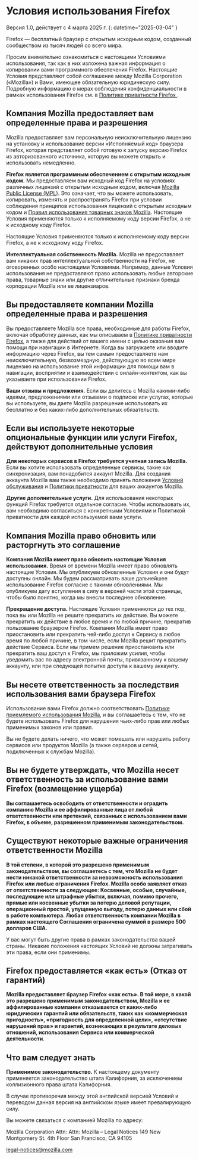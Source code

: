 # Условия использования Firefox

Версия 1.0, действует с 4 марта 2025 г.
{: datetime="2025-03-04" }

Firefox — бесплатный браузер с открытым исходным кодом, созданный сообществом из тысяч людей со всего мира.

Просим внимательно ознакомиться с настоящими Условиями использования, так как в них изложена важная информация о копировании вами программного обеспечения Firefox. Настоящие Условия представляют собой соглашение между Mozilla Corporation («Mozilla») и Вами, имеющее обязательную юридическую силу. Подробную информацию о мерах соблюдения конфиденциальности в рамках использования Firefox см. в [Политике приватности Firefox ](https://www.mozilla.org/privacy/firefox/).

## Компания Mozilla предоставляет вам определенные права и разрешения

Mozilla предоставляет вам персональную неисключительную лицензию на установку и использование версии «Исполняемый код» браузера Firefox, которая представляет собой готовую к запуску версию Firefox из авторизованного источника, которую вы можете открыть и использовать немедленно.

**Firefox является программным обеспечением с открытым исходным кодом.** Мы предоставляем вам исходный код Firefox на условиях различных лицензий с открытым исходным кодом, включая [Mozilla Public License (MPL)](https://www.mozilla.org/MPL/). Это означает, что вы можете использовать, копировать, изменять и распространять Firefox при условии соблюдения принципов использования лицензий с открытым исходным кодом и [Правил использования товарных знаков Mozilla](https://www.mozilla.org/foundation/trademarks/policy/). Настоящие Условия применяются только к исполняемому коду версии Firefox, а не к исходному коду Firefox.

Настоящие Условия применяются только к исполняемому коду версии Firefox, а не к исходному коду Firefox.

**Интеллектуальная собственность Mozilla.** Mozilla не предоставляет вам никаких прав интеллектуальной собственности на Firefox, не оговоренных особо настоящими Условиями. Например, данные Условия использования не предоставляют право использовать любые авторские права, товарные знаки или другие отличительные признаки бренда корпорации Mozilla или ее лицензиаров.

## Вы предоставляете компании Mozilla определенные права и разрешения

Вы предоставляете Mozilla все права, необходимые для работы Firefox, включая обработку данных, как мы описываем в [Политике приватности Firefox](https://www.mozilla.org/privacy/firefox/), а также для действий от вашего имени с целью оказания вам помощи при навигации в Интернете. Когда вы загружаете или вводите информацию через Firefox, вы тем самым предоставляете нам неисключительную, безвозмездную, действующую во всем мире лицензию на использование этой информации для помощи вам в навигации, восприятии и взаимодействии с онлайн-контентом, как вы указываете при использовании Firefox.

**Ваши отзывы и предложения.** Если вы делитесь с Mozilla какими-либо идеями, предложениями или отзывами о подписке или услугах, которые вы используете, вы даете Mozilla разрешение использовать их бесплатно и без каких-либо дополнительных обязательств.

## Если вы используете некоторые опциональные функции или услуги Firefox, действуют дополнительные условия

**Для некоторых сервисов в Firefox требуется учетная запись Mozilla.** Если вы хотите использовать определенные сервисы, такие как синхронизация, вам понадобится аккаунт Mozilla. Для создания аккаунта Mozilla вам также необходимо принять положения [Условий обслуживания](https://www.mozilla.org/about/legal/terms/services/) и [Политики приватности](https://www.mozilla.org/privacy/mozilla-accounts/) для ваших аккаунтов Mozilla.

**Другие дополнительные услуги.** Для использования некоторых функций Firefox требуется отдельное согласие. Чтобы использовать их, вам необходимо согласиться с конкретными Условиями и Политикой приватности для каждой используемой вами услуги.

## Компания Mozilla право обновить или расторгнуть это соглашение

**Компания Mozilla имеет право обновить настоящие Условия использования.** Время от времени Mozilla имеет право обновлять настоящие Условия. Мы опубликуем обновленные Условия и они будут доступны онлайн. Мы будем рассматривать ваше дальнейшее использование Firefox согласие с такими обновлениями. Мы опубликуем дату вступления в силу в верхней части этой страницы, чтобы было понятно, когда мы внесли последнее обновление.

**Прекращение доступа.** Настоящие Условия применяются до тех пор, пока вы или Mozilla не решите прекратить их действие. Вы можете прекратить их действие в любое время и по любой причине, прекратив пользование браузером Firefox. Компания Mozilla имеет право приостановить или прекратить чей-либо доступ к Сервису в любое время по любой причине, в том числе, если Mozilla решит прекратить действие Сервиса. Если мы примем решение приостановить или прекратить ваш доступ к Firefox, мы приложим усилия, чтобы уведомить вас по адресу электронной почты, привязанному к вашему аккаунту, или при следующей попытке доступа к вашему аккаунту.

## Вы несете ответственность за последствия использования вами браузера Firefox

Использование вами Firefox должно соответствовать [Политике приемлемого использования Mozilla](https://www.mozilla.org/about/legal/acceptable-use/), и вы соглашаетесь с тем, что не будете использовать Firefox для нарушения чьих-либо прав или любых применимых законов или правил.

Вы не будете делать ничего, что может помешать или нарушить работу сервисов или продуктов Mozilla (а также серверов и сетей, подключенных к службам Mozilla).

## Вы не будете утверждать, что Mozilla несет ответственность за использование вами Firefox (возмещение ущерба)

**Вы соглашаетесь освободить от ответственности и оградить компанию Mozilla и ее аффилированные лица от любой ответственности или претензий, связанных с использованием вами Firefox, в объеме, разрешенном применимым законодательством.**

## Существуют некоторые важные ограничения ответственности Mozilla

**В той степени, в которой это разрешено применимым законодательством, вы соглашаетесь с тем, что Mozilla не будет нести никакой ответственности за невозможность использования Firefox или любые ограничения Firefox. Mozilla особо заявляет отказ от ответственности за следующее: Косвенные, особые, случайные, последующие или штрафные убытки, включая, помимо прочего, прямые или косвенные убытки за потерю деловой репутации, операционный простой, упущенную выгоду, потерю данных или сбой в работе компьютера. Любая ответственность компании Mozilla в рамках настоящего Соглашения ограничена суммой в размере 500 долларов США.**

У вас могут быть другие права в рамках законодательства вашей страны. Никакие положения настоящих Условий не должны затрагивать эти права, если они применимы.

## Firefox предоставляется «как есть» (Отказ от гарантий)

**Mozilla предоставляет браузер Firefox «как есть». В той мере, в какой это разрешено применимым законодательством, Mozilla и ее аффилированные компании отказывается от каких-либо юридических гарантий или обязательств, таких как «коммерческая пригодность», «пригодность для определенной цели», «отсутствие нарушений прав» и гарантий, возникающих в результате деловых отношений, использования Сервиса или коммерческой деятельности**.

## Что вам следует знать

**Применимое законодательство.** К настоящему документу применяется законодательство штата Калифорния, за исключением коллизионного права штата Калифорния.

В случае противоречия между этой английской версией Условий и переводом данная версия на английском языке имеет превалирующую силу.

Вы можете связаться с компанией Mozilla по адресу:

Mozilla Corporation
Attn: Attn: Mozilla – Legal Notices
149 New Montgomery St.
4th Floor
San Francisco, CA 94105

legal-notices@mozilla.com

